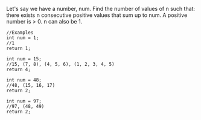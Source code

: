 Let's say we have a number, num. Find the number of values of n such that: there exists n consecutive positive values that sum up to num. A positive number is > 0. n can also be 1.

```
//Examples
int num = 1;
//1
return 1;

int num = 15;
//15, (7, 8), (4, 5, 6), (1, 2, 3, 4, 5)
return 4;

int num = 48;
//48, (15, 16, 17)
return 2;

int num = 97;
//97, (48, 49)
return 2;
```